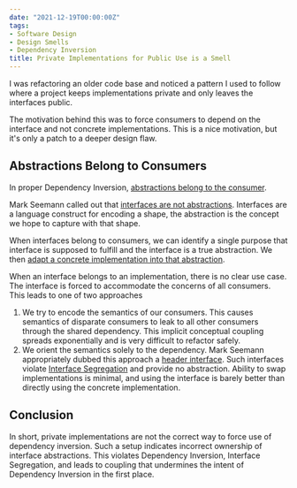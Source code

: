 ```yaml
---
date: "2021-12-19T00:00:00Z"
tags:
- Software Design
- Design Smells
- Dependency Inversion
title: Private Implementations for Public Use is a Smell
---
```


I was refactoring an older code base and noticed a pattern I used to follow where a project keeps implementations private and only leaves the interfaces public.

The motivation behind this was to force consumers to depend on the interface and not concrete implementations. This is a nice motivation, but it's only a patch to a deeper design flaw. 

<!--more-->

## Abstractions Belong to Consumers
In proper Dependency Inversion, [abstractions belong to the consumer](https://en.wikipedia.org/wiki/Dependency_inversion_principle#Implementations).

Mark Seemann called out that [interfaces are not abstractions](https://blog.ploeh.dk/2010/12/02/Interfacesarenotabstractions/). Interfaces are a language construct for encoding a shape, the abstraction is the concept we hope to capture with that shape.

When interfaces belong to consumers, we can identify a single purpose that interface is supposed to fulfill and the interface is a true abstraction. We then [adapt a concrete implementation into that abstraction](https://blog.ploeh.dk/2013/12/03/layers-onions-ports-adapters-its-all-the-same/).

When an interface belongs to an implementation, there is no clear use case. The interface is forced to accommodate the concerns of all consumers. This leads to one of two approaches
1. We try to encode the semantics of our consumers. This causes semantics of disparate consumers to leak to all other consumers through the shared dependency. This implicit conceptual coupling spreads exponentially and is very difficult to refactor safely.
2. We orient the semantics solely to the dependency. Mark Seemann appropriately dubbed this approach a [header interface](https://blog.ploeh.dk/2010/12/02/Interfacesarenotabstractions/). Such interfaces violate [Interface Segregation](https://en.wikipedia.org/wiki/Interface_segregation_principle) and provide no abstraction. Ability to swap implementations is minimal, and using the interface is barely better than directly using the concrete implementation.


## Conclusion

In short, private implementations are not the correct way to force use of dependency inversion. Such a setup indicates incorrect ownership of interface abstractions. This violates Dependency Inversion, Interface Segregation, and leads to coupling that undermines the intent of Dependency Inversion in the first place.
